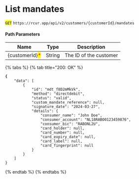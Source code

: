 # List mandates

<mark style="color:blue;">`GET`</mark> `https://rcur.app/api/v2/customers/{customerId}/mandates`

#### Path Parameters

| Name                                           | Type   | Description            |
| ---------------------------------------------- | ------ | ---------------------- |
| {customerId}<mark style="color:red;">\*</mark> | String | The ID of the customer |



{% tabs %}
{% tab title="200: OK" %}
<pre class="language-json"><code class="lang-json"><strong>{
</strong>    "data": [
        {
            "id": "mdt_f8D2mMkVk",
            "method": "directdebit",
            "status": "valid",
            "custom_mandate_reference": null,
            "signature_date": "2024-03-27",
            "details": {
                "consumer_name": "John Doe",
                "consumer_account": "NL18RABO0123459876",
                "consumer_bic": "RABONL2U",
                "card_holder": null,
                "card_number": null,
                "card_expiry_date": null,
                "card_label": null,
                "card_fingerprint": null
            }
        }
    ]
}
</code></pre>


{% endtab %}
{% endtabs %}
